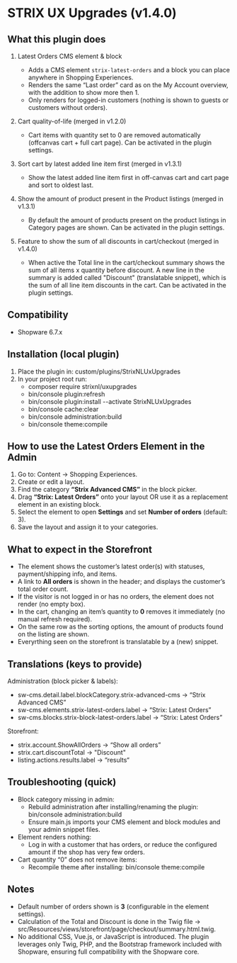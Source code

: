 # STRIX UX Upgrades (v1.4.0)

## What this plugin does

1. Latest Orders CMS element & block

    - Adds a CMS element `strix-latest-orders` and a block you can place anywhere in Shopping Experiences.
    - Renders the same “Last order” card as on the My Account overview, with the addition to show more then 1.
    - Only renders for logged-in customers (nothing is shown to guests or customers without orders).

2. Cart quality-of-life (merged in v1.2.0)

    - Cart items with quantity set to 0 are removed automatically (offcanvas cart + full cart page). Can be activated in the plugin settings.

3. Sort cart by latest added line item first (merged in v1.3.1)

    - Show the latest added line item first in off-canvas cart and cart page and sort to oldest last.

4. Show the amount of product present in the Product listings (merged in v1.3.1)

    - By default the amount of products present on the product listings in Category pages are shown. Can be activated in the plugin settings.

5. Feature to show the sum of all discounts in cart/checkout (merged in v1.4.0)
    - When active the Total line in the cart/checkout summary shows the sum of all items x quantity before discount. A new line in the summary is added called "Discount" (translatable snippet), which is the sum of all line item discounts in the cart. Can be activated in the plugin settings.

## Compatibility

-   Shopware 6.7.x

## Installation (local plugin)

1. Place the plugin in: custom/plugins/StrixNLUxUpgrades
2. In your project root run:
    - composer require strixnl/uxupgrades
    - bin/console plugin:refresh
    - bin/console plugin:install --activate StrixNLUxUpgrades
    - bin/console cache:clear
    - bin/console administration:build
    - bin/console theme:compile

## How to use the Latest Orders Element in the Admin

1. Go to: Content → Shopping Experiences.
2. Create or edit a layout.
3. Find the category **“Strix Advanced CMS”** in the block picker.
4. Drag **“Strix: Latest Orders”** onto your layout OR use it as a replacement element in an existing block.
5. Select the element to open **Settings** and set **Number of orders** (default: 3).
6. Save the layout and assign it to your categories.

## What to expect in the Storefront

-   The element shows the customer’s latest order(s) with statuses, payment/shipping info, and items.
-   A link to **All orders** is shown in the header; and displays the customer’s total order count.
-   If the visitor is not logged in or has no orders, the element does not render (no empty box).
-   In the cart, changing an item’s quantity to **0** removes it immediately (no manual refresh required).
-   On the same row as the sorting options, the amount of products found on the listing are shown.
-   Everyrthing seen on the storefront is translatable by a (new) snippet.

## Translations (keys to provide)

Administration (block picker & labels):

-   sw-cms.detail.label.blockCategory.strix-advanced-cms → “Strix Advanced CMS”
-   sw-cms.elements.strix-latest-orders.label → “Strix: Latest Orders”
-   sw-cms.blocks.strix-block-latest-orders.label → “Strix: Latest Orders”

Storefront:

-   strix.account.ShowAllOrders → “Show all orders”
-   strix.cart.discountTotal → "Discount"
-   listing.actions.results.label → “results“

## Troubleshooting (quick)

-   Block category missing in admin:
    -   Rebuild administration after installing/renaming the plugin: bin/console administration:build
    -   Ensure main.js imports your CMS element and block modules and your admin snippet files.
-   Element renders nothing:
    -   Log in with a customer that has orders, or reduce the configured amount if the shop has very few orders.
-   Cart quantity “0” does not remove items:
    -   Recompile theme after installing: bin/console theme:compile

## Notes

-   Default number of orders shown is **3** (configurable in the element settings).
-   Calculation of the Total and Discount is done in the Twig file → src/Resources/views/storefront/page/checkout/summary.html.twig.
-   No additional CSS, Vue.js, or JavaScript is introduced. The plugin leverages only Twig, PHP, and the Bootstrap framework included with Shopware, ensuring full compatibility with the Shopware core.
